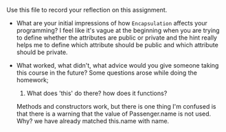 Use this file to record your reflection on this assignment.

- What are your initial impressions of how `Encapsulation` affects your programming?
    I feel like it's vague at the beginning when you are trying to define whether the attributes are public or private and the hint really helps me to define which attribute should be public and which attribute should be private. 

- What worked, what didn't, what advice would you give someone taking this course in the future?
    Some questions arose while doing the homework;
    1. What does 'this' do there? how does it functions?
    
    Methods and constructors work, but there is one thing I'm confused is that there is a warning that the value of Passenger.name is not used. Why? we have already matched this.name with name.
